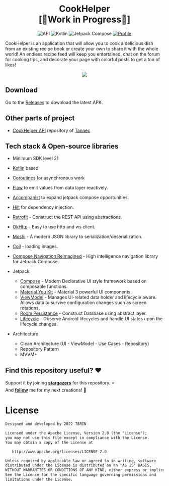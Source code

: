 <h1 align="center">CookHelper</br>[🚧Work in Progress🚧]</h1>

<p align="center">
  <img alt="API" src="https://img.shields.io/badge/Api%2021+-50f270?logo=android&logoColor=black&style=for-the-badge"/></a>
  <img alt="Kotlin" src="https://img.shields.io/badge/Kotlin-a503fc?logo=kotlin&logoColor=white&style=for-the-badge"/></a>
  <img alt="Jetpack Compose" src="https://img.shields.io/static/v1?style=for-the-badge&message=Jetpack+Compose&color=4285F4&logo=Jetpack+Compose&logoColor=FFFFFF&label="/></a> 
  <a href="https://github.com/t8rin"><img alt="Profile" src="https://img.shields.io/badge/Github-T8RIN-002200?logo=github&logoColor=white&style=for-the-badge"/></a> 
</p>

<p align="">  
CookHelper is an application that will allow you to cook a delicious dish from an existing recipe book or create your own to share it with the whole world!
An endless recipe feed will keep you entertained, chat on the forum for cooking tips, and decorate your page with colorful posts to get a ton of likes! 
</p>

<p align="center">
<img src="https://user-images.githubusercontent.com/52178347/189719148-6cb5d8bd-dc7f-488f-897a-837828d765da.png"/>
</p>

## Download
Go to the [Releases](https://github.com/t8rin/CookHelper/releases) to download the latest APK.

## Other parts of project

- [CookHelper API](https://github.com/tannec/cookhelper) repository of [Tannec](https://github.com/tannec)

## Tech stack & Open-source libraries
- Minimum SDK level 21

- [Kotlin](https://kotlinlang.org/) based 

- [Coroutines](https://github.com/Kotlin/kotlinx.coroutines) for asynchronous work

- [Flow](https://kotlin.github.io/kotlinx.coroutines/kotlinx-coroutines-core/kotlinx.coroutines.flow/) to emit values from data layer reactively.

- [Accompanist](https://github.com/google/accompanist) to expand jetpack compose opportunities.

- [Hilt](https://dagger.dev/hilt/) for dependency injection.

- [Retrofit](https://github.com/square/retrofit) - Construct the REST API using abstractions.

- [OkHttp](https://github.com/square/okhttp) - Easy to use http and ws client.

- [Moshi](https://github.com/square/moshi/) - A modern JSON library to serialization/deserialization.

- [Coil](https://github.com/coil-kt/coil) - loading images.

- [Compose Navigation Reimagined](https://github.com/olshevski/compose-navigation-reimagined) - High intelligence navigation library for Jetpack Compose.

- Jetpack
  - [Compose](https://developer.android.com/jetpack/compose) - Modern Declarative UI style framework based on composable functions.
  - [Material You Kit](https://developer.android.com/jetpack/androidx/releases/compose-material3) - Material 3 powerful UI components.
  - [ViewModel](https://developer.android.com/topic/libraries/architecture/viewmodel) - Manages UI-related data holder and lifecycle aware. Allows data to survive configuration changes such as screen rotations.
  - [Room Persistance](https://developer.android.com/training/data-storage/room) - Construct Database using abstract layer.
  - [Lifecycle](https://developer.android.com/jetpack/androidx/releases/lifecycle) - Observe Android lifecycles and handle UI states upon the lifecycle changes.
  
- Architecture
  - Clean Architecture (UI - ViewModel - Use Cases - Repository)
  - Repository Pattern
  - MVVM+

## Find this repository useful? :heart:
Support it by joining __[stargazers](https://github.com/t8rin/cookhelper/stargazers)__ for this repository. :star: <br>
And __[follow](https://github.com/t8rin)__ me for my next creations! 🤩

# License
```xml
Designed and developed by 2022 T8RIN

Licensed under the Apache License, Version 2.0 (the "License");
you may not use this file except in compliance with the License.
You may obtain a copy of the License at

   http://www.apache.org/licenses/LICENSE-2.0

Unless required by applicable law or agreed to in writing, software
distributed under the License is distributed on an "AS IS" BASIS,
WITHOUT WARRANTIES OR CONDITIONS OF ANY KIND, either express or implied.
See the License for the specific language governing permissions and
limitations under the License.
```
